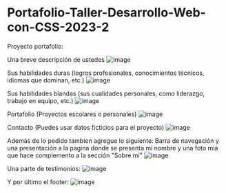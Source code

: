 # Portafolio-Taller-Desarrollo-Web-con-CSS-2023-2
Proyecto portafolio:

Una breve descripción de ustedes
![image](https://github.com/Raul-Olvera/Portafolio-Taller-Desarrollo-Web-con-CSS-2023-2/assets/150509651/e4db4f4a-d68c-4628-b09f-a841315cf38f)

Sus habilidades duras (logros profesionales, conocimientos técnicos, idiomas que dominan, etc.) 
![image](https://github.com/Raul-Olvera/Portafolio-Taller-Desarrollo-Web-con-CSS-2023-2/assets/150509651/1b2e72a7-8f7f-42f4-80c0-bede333c4343)

Sus habilidades blandas (sus cualidades personales, como liderazgo, trabajo en equipo, etc.)
![image](https://github.com/Raul-Olvera/Portafolio-Taller-Desarrollo-Web-con-CSS-2023-2/assets/150509651/468e8a60-be0b-4f9d-ac1c-073502133f8b)

Portafolio (Proyectos escolares o personales)
![image](https://github.com/Raul-Olvera/Portafolio-Taller-Desarrollo-Web-con-CSS-2023-2/assets/150509651/7b4b874e-cc20-49c1-af96-743a812fc8f4)

Contacto (Puedes usar datos ficticios para el proyecto)
![image](https://github.com/Raul-Olvera/Portafolio-Taller-Desarrollo-Web-con-CSS-2023-2/assets/150509651/d71b0245-0541-4cd1-a5f6-994c38682555)

Además de lo pedido tambien agregue lo siguiente:
Barra de navegación y una presentación a la pagina donde se presenta mi nombre y una foto mia que hace complemento a la sección "Sobre mí"
![image](https://github.com/Raul-Olvera/Portafolio-Taller-Desarrollo-Web-con-CSS-2023-2/assets/150509651/b0a3a9a5-407d-4773-bc88-e5d56b7a4618)

Una parte de testimonios:
![image](https://github.com/Raul-Olvera/Portafolio-Taller-Desarrollo-Web-con-CSS-2023-2/assets/150509651/c3d657df-074c-48f0-9b9f-40358a404c67)

Y por último el footer:
![image](https://github.com/Raul-Olvera/Portafolio-Taller-Desarrollo-Web-con-CSS-2023-2/assets/150509651/b32cc396-af87-4d8a-bf89-ede4fd72c651)
